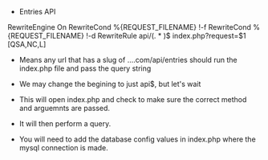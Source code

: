 - Entries API

<IfModule mod_rewrite.c>
RewriteEngine On
RewriteCond %{REQUEST_FILENAME} !-f
RewriteCond %{REQUEST_FILENAME} !-d
RewriteRule api/(. * )$ index.php?request=$1 [QSA,NC,L]
</IfModule>

- Means any url that has a slug of ....com/api/entries should run the index.php file and pass the query string
- We may change the begining to just api\$, but let's wait

- This will open index.php and check to make sure the correct method and arguemnts are passed.
- It will then perform a query.

- You will need to add the database config values in index.php where the mysql connection is made.
